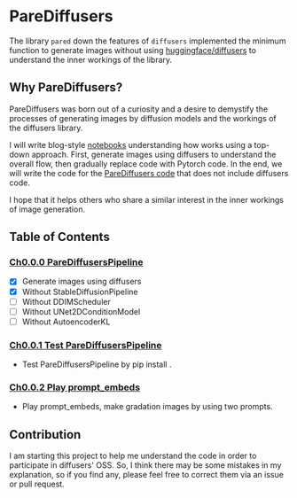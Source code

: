 # PareDiffusers
The library `pared` down the features of `diffusers` implemented the minimum function to generate images without using [huggingface/diffusers](https://github.com/huggingface/diffusers/tree/main) to understand the inner workings of the library.


## Why PareDiffusers?
PareDiffusers was born out of a curiosity and a desire to demystify the processes of generating images by diffusion models and the workings of the diffusers library.

I will write blog-style [notebooks](./notebooks) understanding how works using a top-down approach. First, generate images using diffusers to understand the overall flow, then gradually replace code with Pytorch code. In the end, we will write the code for the [PareDiffusers code](./src/parediffusers) that does not include diffusers code.

I hope that it helps others who share a similar interest in the inner workings of image generation.

## Table of Contents
### [Ch0.0.0 PareDiffusersPipeline](./notebooks/ch0.0.0_ParedDiffusionPipeline.ipynb)
- [x] Generate images using diffusers
- [x] Without StableDiffusionPipeline
- [ ] Without DDIMScheduler
- [ ] Without UNet2DConditionModel
- [ ] Without AutoencoderKL
### [Ch0.0.1 Test PareDiffusersPipeline](./notebooks/ch0.1.1_Test_ParedDiffusionPipeline.ipynb)
- Test PareDiffusersPipeline by pip install .
### [Ch0.0.2 Play prompt_embeds](./notebooks/ch0.0.2_PareDiffusionPipeline.ipynb)
- Play prompt_embeds, make gradation images by using two prompts.

## Contribution
I am starting this project to help me understand the code in order to participate in diffusers' OSS. So, I think there may be some mistakes in my explanation, so if you find any, please feel free to correct them via an issue or pull request.